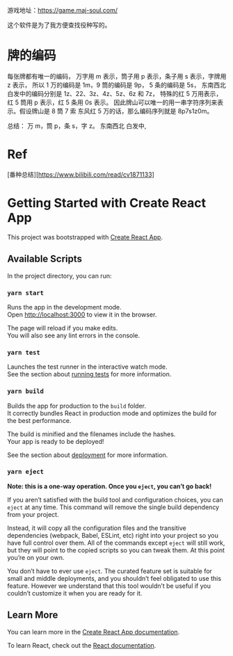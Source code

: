 游戏地址：https://game.maj-soul.com/

这个软件是为了我方便查找役种写的。

# 牌的编码

每张牌都有唯一的编码，
万字用 m 表示，筒子用 p 表示，条子用 s 表示，字牌用 z 表示，
所以 1 万的编码是 1m，9 筒的编码是 9p， 5 条的编码是 5s， 东南西北白发中的编码分别是 1z、22、3z、4z、5z、6z 和 7z，
特殊的红 5 万用表示，红 5 筒用 p 表示，红 5 条用 0s 表示。
因此牌山可以唯一的用一串字符序列来表示。假设牌山是 8 筒 7 索 东风红 5 万的话，那么编码序列就是 8p7s1z0m。

总结：
万 m，筒 p，条 s，字 z。
东南西北 白发中,

# Ref

[番种总结][https://www.bilibili.com/read/cv1871133]

# Getting Started with Create React App

This project was bootstrapped with [Create React App](https://github.com/facebook/create-react-app).

## Available Scripts

In the project directory, you can run:

### `yarn start`

Runs the app in the development mode.\
Open [http://localhost:3000](http://localhost:3000) to view it in the browser.

The page will reload if you make edits.\
You will also see any lint errors in the console.

### `yarn test`

Launches the test runner in the interactive watch mode.\
See the section about [running tests](https://facebook.github.io/create-react-app/docs/running-tests) for more information.

### `yarn build`

Builds the app for production to the `build` folder.\
It correctly bundles React in production mode and optimizes the build for the best performance.

The build is minified and the filenames include the hashes.\
Your app is ready to be deployed!

See the section about [deployment](https://facebook.github.io/create-react-app/docs/deployment) for more information.

### `yarn eject`

**Note: this is a one-way operation. Once you `eject`, you can’t go back!**

If you aren’t satisfied with the build tool and configuration choices, you can `eject` at any time. This command will remove the single build dependency from your project.

Instead, it will copy all the configuration files and the transitive dependencies (webpack, Babel, ESLint, etc) right into your project so you have full control over them. All of the commands except `eject` will still work, but they will point to the copied scripts so you can tweak them. At this point you’re on your own.

You don’t have to ever use `eject`. The curated feature set is suitable for small and middle deployments, and you shouldn’t feel obligated to use this feature. However we understand that this tool wouldn’t be useful if you couldn’t customize it when you are ready for it.

## Learn More

You can learn more in the [Create React App documentation](https://facebook.github.io/create-react-app/docs/getting-started).

To learn React, check out the [React documentation](https://reactjs.org/).
